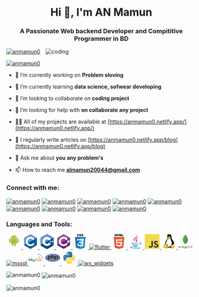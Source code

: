 <h1 align="center">Hi 👋, I'm AN Mamun</h1>
<h3 align="center">A Passionate Web backend Developer and Compititive Programmer in BD</h3>
<img align= "right" width ="400" alt="coding" src="https://i.pinimg.com/originals/18/2c/38/182c3877f717f3ecbbf379e36699aa0e.gif">
<p align="left"> <a href="https://github.com/ryo-ma/github-profile-trophy"><img src="https://github-profile-trophy.vercel.app/?username=anmamun0" alt="anmamun0" /></a> </p>

<p align="left"> <a href="https://twitter.com/anmamun0" target="blank"><img src="https://img.shields.io/twitter/follow/anmamun0?logo=twitter&style=for-the-badge" alt="anmamun0" /></a> </p>

- 📌 I’m currently working on **Problem sloving**

- 🌱 I’m currently learning **data science, sofwear developing**

- 👯 I’m looking to collaborate on **coding project**

- 🤝 I’m looking for help with **on collaborate any project**

- 👨‍💻 All of my projects are available at [https://anmamun0.netlify.app/](https://anmamun0.netlify.app/)

- 📝 I regularly write articles on [https://anmamun0.netlify.app/blog](https://anmamun0.netlify.app/blog)

- 💬 Ask me about **you any problem's**

- 📫 How to reach me **almamun20044@gmail.com**

<h3 align="left">Connect with me:</h3>
<p align="left">
<a href="https://twitter.com/anmamun0" target="blank"><img align="center" src="https://raw.githubusercontent.com/rahuldkjain/github-profile-readme-generator/master/src/images/icons/Social/twitter.svg" alt="anmamun0" height="30" width="40" /></a>
<a href="https://linkedin.com/in/anmamun0" target="blank"><img align="center" src="https://raw.githubusercontent.com/rahuldkjain/github-profile-readme-generator/master/src/images/icons/Social/linked-in-alt.svg" alt="anmamun0" height="30" width="40" /></a>
<a href="https://fb.com/anmamun0" target="blank"><img align="center" src="https://raw.githubusercontent.com/rahuldkjain/github-profile-readme-generator/master/src/images/icons/Social/facebook.svg" alt="anmamun0" height="30" width="40" /></a>
<a href="https://instagram.com/anmamun0" target="blank"><img align="center" src="https://raw.githubusercontent.com/rahuldkjain/github-profile-readme-generator/master/src/images/icons/Social/instagram.svg" alt="anmamun0" height="30" width="40" /></a>
<a href="https://www.codechef.com/users/anmamun0" target="blank"><img align="center" src="https://cdn.jsdelivr.net/npm/simple-icons@3.1.0/icons/codechef.svg" alt="anmamun0" height="30" width="40" /></a>
<a href="https://www.hackerrank.com/anmamun0" target="blank"><img align="center" src="https://raw.githubusercontent.com/rahuldkjain/github-profile-readme-generator/master/src/images/icons/Social/hackerrank.svg" alt="anmamun0" height="30" width="40" /></a>
<a href="https://codeforces.com/profile/anmamun0" target="blank"><img align="center" src="https://raw.githubusercontent.com/rahuldkjain/github-profile-readme-generator/master/src/images/icons/Social/codeforces.svg" alt="anmamun0" height="30" width="40" /></a>
<a href="https://www.leetcode.com/anmamun0" target="blank"><img align="center" src="https://raw.githubusercontent.com/rahuldkjain/github-profile-readme-generator/master/src/images/icons/Social/leet-code.svg" alt="anmamun0" height="30" width="40" /></a>
<a href="https://auth.geeksforgeeks.org/user/anmamun0" target="blank"><img align="center" src="https://raw.githubusercontent.com/rahuldkjain/github-profile-readme-generator/master/src/images/icons/Social/geeks-for-geeks.svg" alt="anmamun0" height="30" width="40" /></a>
</p>
<be><be>
<h3 align="left">Languages and Tools:</h3>
<p align="left"> <a href="https://developer.android.com" target="_blank" rel="noreferrer"> <img src="https://raw.githubusercontent.com/devicons/devicon/master/icons/android/android-original-wordmark.svg" alt="android" width="40" height="40"/> </a> <a href="https://www.cprogramming.com/" target="_blank" rel="noreferrer"> <img src="https://raw.githubusercontent.com/devicons/devicon/master/icons/c/c-original.svg" alt="c" width="40" height="40"/> </a> <a href="https://www.w3schools.com/cpp/" target="_blank" rel="noreferrer"> <img src="https://raw.githubusercontent.com/devicons/devicon/master/icons/cplusplus/cplusplus-original.svg" alt="cplusplus" width="40" height="40"/> </a> <a href="https://www.w3schools.com/cs/" target="_blank" rel="noreferrer"> <img src="https://raw.githubusercontent.com/devicons/devicon/master/icons/csharp/csharp-original.svg" alt="csharp" width="40" height="40"/> </a> <a href="https://www.w3schools.com/css/" target="_blank" rel="noreferrer"> <img src="https://raw.githubusercontent.com/devicons/devicon/master/icons/css3/css3-original-wordmark.svg" alt="css3" width="40" height="40"/> </a> <a href="https://flutter.dev" target="_blank" rel="noreferrer"> <img src="https://www.vectorlogo.zone/logos/flutterio/flutterio-icon.svg" alt="flutter" width="40" height="40"/> </a> <a href="https://www.w3.org/html/" target="_blank" rel="noreferrer"> <img src="https://raw.githubusercontent.com/devicons/devicon/master/icons/html5/html5-original-wordmark.svg" alt="html5" width="40" height="40"/> </a> <a href="https://www.java.com" target="_blank" rel="noreferrer"> <img src="https://raw.githubusercontent.com/devicons/devicon/master/icons/java/java-original.svg" alt="java" width="40" height="40"/> </a> <a href="https://developer.mozilla.org/en-US/docs/Web/JavaScript" target="_blank" rel="noreferrer"> <img src="https://raw.githubusercontent.com/devicons/devicon/master/icons/javascript/javascript-original.svg" alt="javascript" width="40" height="40"/> </a> <a href="https://www.linux.org/" target="_blank" rel="noreferrer"> <img src="https://raw.githubusercontent.com/devicons/devicon/master/icons/linux/linux-original.svg" alt="linux" width="40" height="40"/> </a> <a href="https://www.mongodb.com/" target="_blank" rel="noreferrer"> <img src="https://raw.githubusercontent.com/devicons/devicon/master/icons/mongodb/mongodb-original-wordmark.svg" alt="mongodb" width="40" height="40"/> </a> <a href="https://www.microsoft.com/en-us/sql-server" target="_blank" rel="noreferrer"> <img src="https://www.svgrepo.com/show/303229/microsoft-sql-server-logo.svg" alt="mssql" width="40" height="40"/> </a> <a href="https://www.mysql.com/" target="_blank" rel="noreferrer"> <img src="https://raw.githubusercontent.com/devicons/devicon/master/icons/mysql/mysql-original-wordmark.svg" alt="mysql" width="40" height="40"/> </a> <a href="https://www.php.net" target="_blank" rel="noreferrer"> <img src="https://raw.githubusercontent.com/devicons/devicon/master/icons/php/php-original.svg" alt="php" width="40" height="40"/> </a> <a href="https://www.python.org" target="_blank" rel="noreferrer"> <img src="https://raw.githubusercontent.com/devicons/devicon/master/icons/python/python-original.svg" alt="python" width="40" height="40"/> </a> <a href="https://www.wxwidgets.org/" target="_blank" rel="noreferrer"> <img src="https://upload.wikimedia.org/wikipedia/commons/b/bb/WxWidgets.svg" alt="wx_widgets" width="40" height="40"/> </a> </p>

<p><img align="left" src="https://github-readme-stats.vercel.app/api/top-langs?username=anmamun0&show_icons=true&locale=en&layout=compact" alt="anmamun0" /></p>

<p>&nbsp;<img align="center" src="https://github-readme-stats.vercel.app/api?username=anmamun0&show_icons=true&locale=en" alt="anmamun0" /></p>

<p><img align="center" src="https://github-readme-streak-stats.herokuapp.com/?user=anmamun0&" alt="anmamun0" /></p>
